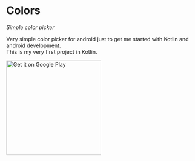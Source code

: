 <h1>Colors</h1>
<i>Simple color picker</i><br/>
<p>
  Very simple color picker for android just to get me started with Kotlin and android development.<br/>
  This is my very first project in Kotlin.
</p>

<a href='https://play.google.com/store/apps/details?id=xyz.kurozero.colors' target='_blank'>
  <img alt='Get it on Google Play' src='https://play.google.com/intl/en_us/badges/images/generic/en_badge_web_generic.png' width='250px'/>
</a>
